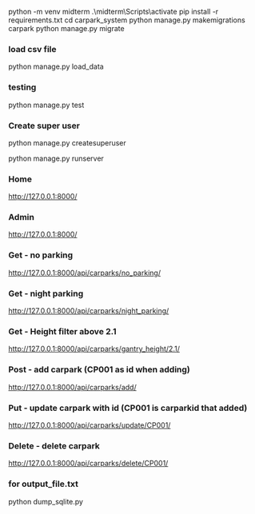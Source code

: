 python -m venv midterm
.\midterm\Scripts\activate
pip install -r requirements.txt
cd carpark_system
python manage.py makemigrations carpark 
python manage.py migrate

### load csv file
python manage.py load_data

### testing
python manage.py test

### Create super user
python manage.py createsuperuser

python manage.py runserver 


### Home 
http://127.0.0.1:8000/

### Admin
http://127.0.0.1:8000/

### Get - no parking
http://127.0.0.1:8000/api/carparks/no_parking/

### Get - night parking
http://127.0.0.1:8000/api/carparks/night_parking/

### Get - Height filter above 2.1
http://127.0.0.1:8000/api/carparks/gantry_height/2.1/

### Post - add carpark (CP001 as id when adding)
http://127.0.0.1:8000/api/carparks/add/

### Put - update carpark with id (CP001 is carparkid that added)
http://127.0.0.1:8000/api/carparks/update/CP001/

### Delete - delete carpark
http://127.0.0.1:8000/api/carparks/delete/CP001/

### for output_file.txt
python dump_sqlite.py
